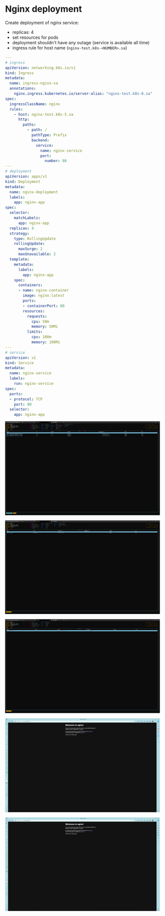 # Nginx deployment

Create deployment of nginx service:

- replicas: 4
- set resources for pods
- deployment shouldn't have any outage (service is available all time)
- ingress rule for host name (`nginx-test.k8s-<NUMBER>.sa`)

```yaml
---
# ingress
apiVersion: networking.k8s.io/v1
kind: Ingress
metadata:
  name: ingress-nginx-sa
  annotations:
    nginx.ingress.kubernetes.io/server-alias: "nginx-test.k8s-6.sa"
spec:
  ingressClassName: nginx
  rules:
    - host: nginx-test.k8s-5.sa
      http:
        paths:
          - path: /
            pathType: Prefix
            backend:
              service:
                name: nginx-service
                port:
                  number: 80
---
# deployment
apiVersion: apps/v1
kind: Deployment
metadata:
  name: nginx-deployment
  labels:
    app: nginx-app
spec:
  selector:
    matchLabels:
      app: nginx-app
  replicas: 4
  strategy:
    type: RollingUpdate
    rollingUpdate:
      maxSurge: 2
      maxUnavailable: 2
  template:
    metadata:
      labels:
        app: nginx-app
    spec:
      containers:
      - name: nginx-container
        image: nginx:latest
        ports:
        - containerPort: 80
        resources:
          requests:
            cpu: 50m
            memory: 50Mi
          limits:
            cpu: 100m
            memory: 100Mi
---
# service
apiVersion: v1
kind: Service
metadata:
  name: nginx-service
  labels:
    run: nginx-service
spec:
  ports:
  - protocol: TCP
    port: 80
  selector:
    app: nginx-app
```

![](./attachments/Pasted%20image%2020240229234043.png)

![](./attachments/Pasted%20image%2020240229234104.png)

![](./attachments/Pasted%20image%2020240229234120.png)

![](./attachments/Pasted%20image%2020240229233958.png)

![](./attachments/Pasted%20image%2020240229234013.png)
